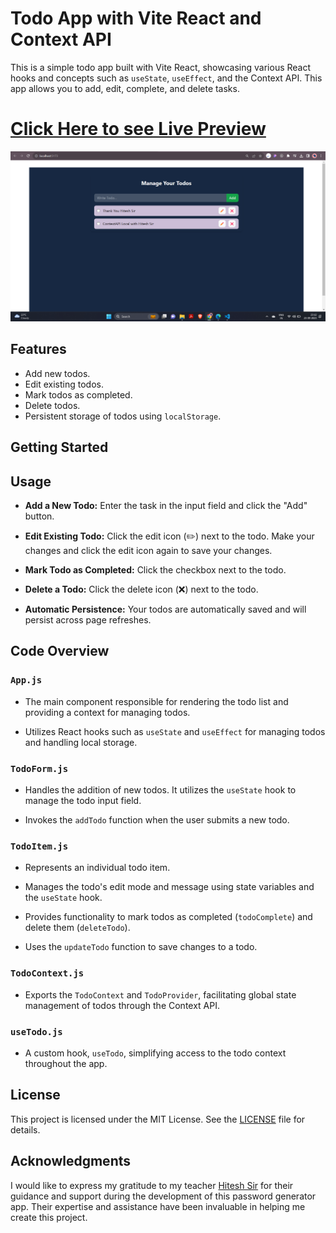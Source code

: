 # Todo App with Vite React and Context API

This is a simple todo app built with Vite React, showcasing various React hooks and concepts such as `useState`, `useEffect`, and the Context API. This app allows you to add, edit, complete, and delete tasks.

# [Click Here to see Live Preview ](https://shubhamkolape.github.io/Todo-with-Context-API/)

![Image](./contextapi.png)

## Features

- Add new todos.
- Edit existing todos.
- Mark todos as completed.
- Delete todos.
- Persistent storage of todos using `localStorage`.

## Getting Started


## Usage

- **Add a New Todo:** Enter the task in the input field and click the "Add" button.

- **Edit Existing Todo:** Click the edit icon (✏️) next to the todo. Make your changes and click the edit icon again to save your changes.

- **Mark Todo as Completed:** Click the checkbox next to the todo.

- **Delete a Todo:** Click the delete icon (❌) next to the todo.

- **Automatic Persistence:** Your todos are automatically saved and will persist across page refreshes.

## Code Overview

### `App.js`

- The main component responsible for rendering the todo list and providing a context for managing todos.

- Utilizes React hooks such as `useState` and `useEffect` for managing todos and handling local storage.

### `TodoForm.js`

- Handles the addition of new todos. It utilizes the `useState` hook to manage the todo input field.

- Invokes the `addTodo` function when the user submits a new todo.

### `TodoItem.js`

- Represents an individual todo item.

- Manages the todo's edit mode and message using state variables and the `useState` hook.

- Provides functionality to mark todos as completed (`todoComplete`) and delete them (`deleteTodo`).

- Uses the `updateTodo` function to save changes to a todo.

### `TodoContext.js`

- Exports the `TodoContext` and `TodoProvider`, facilitating global state management of todos through the Context API.

### `useTodo.js`

- A custom hook, `useTodo`, simplifying access to the todo context throughout the app.

## License

This project is licensed under the MIT License. See the [LICENSE](LICENSE) file for details.



 ## Acknowledgments

I would like to express my gratitude to my teacher [Hitesh Sir](https://www.linkedin.com/in/hiteshchoudhary/) for their guidance and support during the development of this password generator app. Their expertise and assistance have been invaluable in helping me create this project.

